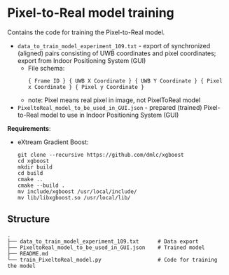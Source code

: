 # Pixel-to-Real model training

Contains the code for training the Pixel-to-Real model.

- `data_to_train_model_experiment_109.txt` - export of synchronized (aligned) pairs consisting of UWB coordinates and pixel coordinates; export from Indoor Positioning System (GUI)
    - File schema:
        ```
        { Frame ID } { UWB X Coordinate } { UWB Y Coordinate } { Pixel x Coordinate } { Pixel y Coordinate } 
        ```
    - note: Pixel means real pixel in image, not PixelToReal model
- `PixeltoReal_model_to_be_used_in_GUI.json` - prepared (trained) Pixel-to-Real model to use in Indoor Positioning System (GUI)

**Requirements**:
- eXtream Gradient Boost:
    ``` 
    git clone --recursive https://github.com/dmlc/xgboost
    cd xgboost
    mkdir build
    cd build
    cmake ..
    cmake --build .
    mv include/xgboost /usr/local/include/
    mv lib/libxgboost.so /usr/local/lib/
    ```


## Structure
```
.
├── data_to_train_model_experiment_109.txt      # Data export
├── PixeltoReal_model_to_be_used_in_GUI.json    # Trained model
├── README.md
└── train_PixeltoReal_model.py                  # Code for training the model
```
